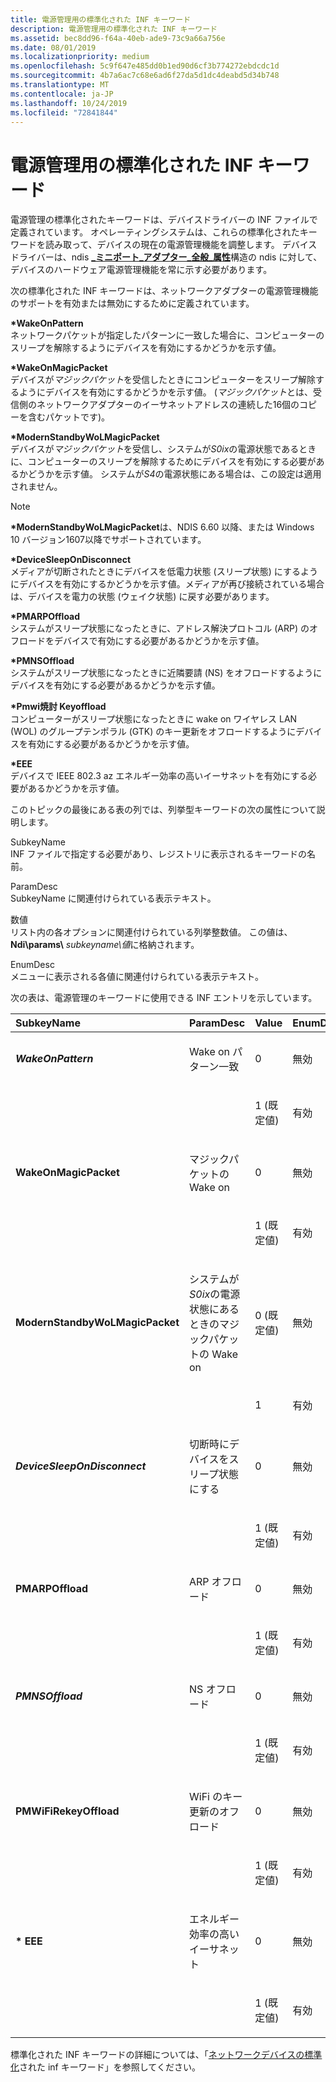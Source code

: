 ```yaml
---
title: 電源管理用の標準化された INF キーワード
description: 電源管理用の標準化された INF キーワード
ms.assetid: bec8dd96-f64a-40eb-ade9-73c9a66a756e
ms.date: 08/01/2019
ms.localizationpriority: medium
ms.openlocfilehash: 5c9f647e485dd0b1ed90d6cf3b774272ebdcdc1d
ms.sourcegitcommit: 4b7a6ac7c68e6ad6f27da5d1dc4deabd5d34b748
ms.translationtype: MT
ms.contentlocale: ja-JP
ms.lasthandoff: 10/24/2019
ms.locfileid: "72841844"
---
```

# <a name="standardized-inf-keywords-for-power-management"></a>電源管理用の標準化された INF キーワード

電源管理の標準化されたキーワードは、デバイスドライバーの INF ファイルで定義されています。 オペレーティングシステムは、これらの標準化されたキーワードを読み取って、デバイスの現在の電源管理機能を調整します。 デバイスドライバーは、ndis [ **\_ミニポート\_アダプター\_全般\_属性**](https://docs.microsoft.com/windows-hardware/drivers/ddi/ndis/ns-ndis-_ndis_miniport_adapter_general_attributes)構造の ndis に対して、デバイスのハードウェア電源管理機能を常に示す必要があります。

次の標準化された INF キーワードは、ネットワークアダプターの電源管理機能のサポートを有効または無効にするために定義されています。

<a href="" id="-wakeonpattern"></a> **\*WakeOnPattern**  
ネットワークパケットが指定したパターンに一致した場合に、コンピューターのスリープを解除するようにデバイスを有効にするかどうかを示す値。

<a href="" id="-wakeonmagicpacket"></a> **\*WakeOnMagicPacket**  
デバイスが*マジックパケット*を受信したときにコンピューターをスリープ解除するようにデバイスを有効にするかどうかを示す値。 (*マジックパケット*とは、受信側のネットワークアダプターのイーサネットアドレスの連続した16個のコピーを含むパケットです)。

<a href="" id="-modernstandbywolmagicpacket"></a> **\*ModernStandbyWoLMagicPacket**  
デバイスが*マジックパケット*を受信し、システムが*S0ix*の電源状態であるときに、コンピューターのスリープを解除するためにデバイスを有効にする必要があるかどうかを示す値。 システムが*S4*の電源状態にある場合は、この設定は適用されません。

> [!NOTE]
> **\*ModernStandbyWoLMagicPacket**は、NDIS 6.60 以降、または Windows 10 バージョン1607以降でサポートされています。

<a href="" id="-devicesleepondisconnect"></a> **\*DeviceSleepOnDisconnect**  
メディアが切断されたときにデバイスを低電力状態 (スリープ状態) にするようにデバイスを有効にするかどうかを示す値。メディアが再び接続されている場合は、デバイスを電力の状態 (ウェイク状態) に戻す必要があります。

<a href="" id="-pmarpoffload"></a> **\*PMARPOffload**  
システムがスリープ状態になったときに、アドレス解決プロトコル (ARP) のオフロードをデバイスで有効にする必要があるかどうかを示す値。

<a href="" id="-pmnsoffload"></a> **\*PMNSOffload**  
システムがスリープ状態になったときに近隣要請 (NS) をオフロードするようにデバイスを有効にする必要があるかどうかを示す値。

<a href="" id="-pmwifirekeyoffload"></a> **\*Pmwi焼討 Keyoffload**  
コンピューターがスリープ状態になったときに wake on ワイヤレス LAN (WOL) のグループテンポラル (GTK) のキー更新をオフロードするようにデバイスを有効にする必要があるかどうかを示す値。

<a href="" id="-eee"></a> **\*EEE**  
デバイスで IEEE 802.3 az エネルギー効率の高いイーサネットを有効にする必要があるかどうかを示す値。

このトピックの最後にある表の列では、列挙型キーワードの次の属性について説明します。

<a href="" id="subkeyname"></a>SubkeyName  
INF ファイルで指定する必要があり、レジストリに表示されるキーワードの名前。

<a href="" id="paramdesc"></a>ParamDesc  
SubkeyName に関連付けられている表示テキスト。

<a href="" id="value"></a>数値  
リスト内の各オプションに関連付けられている列挙整数値。 この値は、 **Ndi\\params\\** <em>subkeyname\\値</em>に格納されます。

<a href="" id="enumdesc"></a>EnumDesc  
メニューに表示される各値に関連付けられている表示テキスト。

次の表は、電源管理のキーワードに使用できる INF エントリを示しています。

<table>  
<colgroup><col width="25%" /> <col width="25%" /> <col width="25%" /> <col width="25%" /></colgroup>  
<thead>  
<tr class="header">  
<th align="left">SubkeyName</th>
<th align="left">ParamDesc</th>
<th align="left">Value</th>
<th align="left">EnumDesc</th>
</tr>
</thead>
<tbody>
<tr class="odd">
<td align="left"><p><strong><em>WakeOnPattern</strong></p></td>
<td align="left"><p>Wake on パターン一致</p></td>
<td align="left"><p>0</p></td>
<td align="left"><p>無効</p></td>
</tr>
<tr class="even">
<td align="left"></td>
<td align="left"></td>
<td align="left"><p>1 (既定値)</p></td>
<td align="left"><p>有効</p></td>
</tr>
<tr class="odd">
<td align="left"><p><strong></em>WakeOnMagicPacket</strong></p></td>
<td align="left"><p>マジックパケットの Wake on</p></td>
<td align="left"><p>0</p></td>
<td align="left"><p>無効</p></td>
</tr>
<tr class="even">
<td align="left"></td>
<td align="left"></td>
<td align="left"><p>1 (既定値)</p></td>
<td align="left"><p>有効</p></td>
</tr>
<tr class="odd">
<td align="left"><p><strong></em>ModernStandbyWoLMagicPacket</strong></p></td>
<td align="left"><p>システムが<i>S0ix</i>の電源状態にあるときのマジックパケットの Wake on</p></td>
<td align="left"><p>0 (既定値)</p></td>
<td align="left"><p>無効</p></td>
</tr>
<tr class="even">
<td align="left"></td>
<td align="left"></td>
<td align="left"><p>1</p></td>
<td align="left"><p>有効</p></td>
</tr>
<tr class="odd">
<td align="left"><p><strong><em>DeviceSleepOnDisconnect</strong></p></td>
<td align="left"><p>切断時にデバイスをスリープ状態にする</p></td>
<td align="left"><p>0</p></td>
<td align="left"><p>無効</p></td>
</tr>
<tr class="even">
<td align="left"></td>
<td align="left"></td>
<td align="left"><p>1 (既定値)</p></td>
<td align="left"><p>有効</p></td>
</tr>
<tr class="odd">
<td align="left"><p><strong></em>PMARPOffload</strong></p></td>
<td align="left"><p>ARP オフロード</p></td>
<td align="left"><p>0</p></td>
<td align="left"><p>無効</p></td>
</tr>
<tr class="even">
<td align="left"></td>
<td align="left"></td>
<td align="left"><p>1 (既定値)</p></td>
<td align="left"><p>有効</p></td>
</tr>
<tr class="odd">
<td align="left"><p><strong><em>PMNSOffload</strong></p></td>
<td align="left"><p>NS オフロード</p></td>
<td align="left"><p>0</p></td>
<td align="left"><p>無効</p></td>
</tr>
<tr class="even">
<td align="left"></td>
<td align="left"></td>
<td align="left"><p>1 (既定値)</p></td>
<td align="left"><p>有効</p></td>
</tr>
<tr class="odd">
<td align="left"><p><strong></em>PMWiFiRekeyOffload</strong></p></td>
<td align="left"><p>WiFi のキー更新のオフロード</p></td>
<td align="left"><p>0</p></td>
<td align="left"><p>無効</p></td>
</tr>
<tr class="even">
<td align="left"></td>
<td align="left"></td>
<td align="left"><p>1 (既定値)</p></td>
<td align="left"><p>有効</p></td>
</tr>
<tr class="odd">
<td align="left"><p><strong>* EEE</strong></p></td>
<td align="left"><p>エネルギー効率の高いイーサネット</p></td>
<td align="left"><p>0</p></td>
<td align="left"><p>無効</p></td>
</tr>
<tr class="even">
<td align="left"></td>
<td align="left"></td>
<td align="left"><p>1 (既定値)</p></td>
<td align="left"><p>有効</p></td>
</tr>
</tbody>
</table>

 

標準化された INF キーワードの詳細については、「[ネットワークデバイスの標準化](standardized-inf-keywords-for-network-devices.md)された inf キーワード」を参照してください。

 

 





